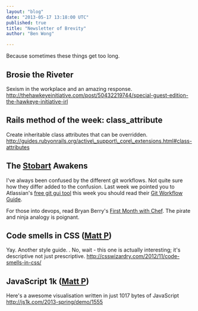 ```yaml
---
layout: "blog"
date: "2013-05-17 13:18:00 UTC"
published: true
title: "Newsletter of Brevity"
author: "Ben Wong"

---
```


Because sometimes these things get too long.

## Brosie the Riveter Sexism in the workplace and an amazing response. http://thehawkeyeinitiative.com/post/50432219744/special-guest-edition-the-hawkeye-initiative-irl

## Rails method of the week: class\_attribute Create inheritable class attributes that can be overridden. http://guides.rubyonrails.org/active\_support\_core\_extensions.html#class-attributes

 ## The [Stobart](/people/richard-stobart) Awakens I've always been confused by the different git workflows. Not quite sure how they differ added to the confusion. Last week we pointed you to Atlassian's [free git gui tool](http://www.unboxedconsulting.com/blog/its-life-jim-but-not-as-we-know-it) this week you should read their [Git Workflow Guide](http://www.atlassian.com/git/workflows).

For those into devops, read Bryan Berry's [First Month with Chef](http://devopsanywhere.blogspot.co.uk/2011/10/month-with-chef.html). The pirate and ninja analogy is poignant.

## Code smells in CSS ([Matt P](/people/matt-peperell)) Yay. Another style guide. </deadpan>. No, wait - this one is actually interesting; it's descriptive not just prescriptive.  http://csswizardry.com/2012/11/code-smells-in-css/

## JavaScript 1k ([Matt P](/people/matt-peperell)) Here's a awesome visualisation written in just 1017 bytes of JavaScript http://js1k.com/2013-spring/demo/1555


